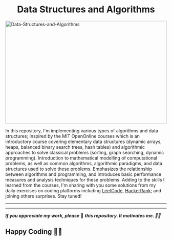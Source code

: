 <div align="center">
<h1>Data Structures and Algorithms</h1>



</div>

<img src="https://media.geeksforgeeks.org/wp-content/cdn-uploads/Competitive-Programming-1.jpg" alt="Data-Structures-and-Algorithms" width="100%" height="320" align="center" />

In this repository, I'm implementing various types of algorithms and data structures; Inspired by the MIT OpenOnline courses which is an introductory course covering elementary data structures (dynamic arrays, heaps, balanced binary search trees, hash tables) and algorithmic approaches to solve classical problems (sorting, graph searching, dynamic programming). Introduction to mathematical modelling of computational problems, as well as common algorithms, algorithmic paradigms, and data structures used to solve these problems. Emphasizes the relationship between algorithms and programming, and introduces basic performance measures and analysis techniques for these problems.
Adding to the skills I learned from the courses, I'm sharing with you some solutions from my daily exercises on coding platforms including [LeetCode](https://leetcode.com/), [HackerRank](https://www.hackerrank.com/); and joining others surprises. Stay tuned!

<!---
If you're practising on the coding platforms mentioned above, also if you want to contribute those then you can add the questions in this repository.
-->

<hr>
<!---
## Rules to contribute to this repository
- You can write solutions in Java/C/C++/Python/JavaScript.
- Follow the file/folder naming convention for all your pull requests.
- While adding any content it should be inside its appropriate directory
- If there is any problem with an inaccurate solution create an issue!
## Things you can contribute to
- This repository contains folders of all the Data Structures and Algorithms topics with some pre-addressed questions. You can **add a solution** to an unanswered question.
- You can **update the existing solution** with a better one (better complexity).
- Participants can even **add new questions** and solutions of their interest.
- **Solve issues** raised by other people or yourself.
- **Well-documented** source code with detailed explanations provides a valuable resource for educators and students alike.
### Read [`CONTRIBUTING.md`](https://github.com/thepranaygupta/Data-Structures-and-Algorithms/blob/main/.github/CONTRIBUTING.md) to get started with contributing to this repository.
-->

<hr>

<!---
<h2 align=center>Contributors✨</h2>

Thanks to these **Wonderful People** 👨🏻‍💻 <br>
**Contributions** of any kind are welcome! 🚀

<table>
	<tr>
		 <td>
  <a href="https://github.com/thepranaygupta/Data-Structures-and-Algorithms/graphs/contributors">
  <img src="https://contrib.rocks/image?repo=thepranaygupta/Data-Structures-and-Algorithms" />
  </a>
		</td>
	</tr>
</table>
[![Stargazers over time](https://starchart.cc/thepranaygupta/Data-Structures-and-Algorithms.svg)](https://starchart.cc/thepranaygupta/Data-Structures-and-Algorithms)

## Connect with me: [![Email Badge](https://img.shields.io/badge/-Email-c14438?style=flat-square&logo=Gmail&logoColor=white&link=mailto:pranaygupta.aec@gmail.com)](mailto:pranaygupta.aec@gmail.com) [![Linkedin Badge](https://img.shields.io/badge/-LinkedIn-blue?style=flat-square&logo=Linkedin&logoColor=white&link=https://www.linkedin.com/in/thepranaygupta/)](https://www.linkedin.com/in/thepranaygupta/) [![Twitter](https://img.shields.io/badge/Twitter-1DA1F2?style=flat-square&logo=twitter&logoColor=white)](https://twitter.com/thepranaygupta) [![Telegram](https://img.shields.io/badge/-Telegram-blue?style=flat-square&logo=Telegram&logoColor=white)](https://t.me/pranayguptaa) [![Discord](https://img.shields.io/badge/-Discord-7289DA?style=flat-square&logo=discord&logoColor=white)](https://discordapp.com/users/745686149359599707)
<hr>
-->
<b><i>If you appreciate my work, please</i></b> 🌟 <b><i>this repository. It motivates me. 🚀🚀</i></b>


## Happy Coding 👨‍💻
